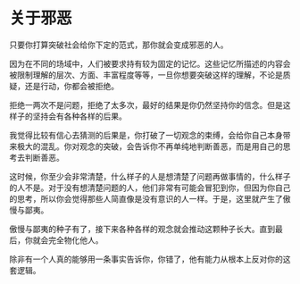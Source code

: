 # 关于邪恶

只要你打算突破社会给你下定的范式，那你就会变成邪恶的人。

因为在不同的场域中，人们被要求持有较为固定的记忆。这些记忆所描述的内容会被限制理解的层次、方面、丰富程度等等，一旦你想要突破这样的理解，不论是质疑，还是行动，你都会被拒绝。

拒绝一两次不是问题，拒绝了太多次，最好的结果是你仍然坚持你的信念。但是这样子的坚持会有各种各样的后果。

我觉得比较有信心去猜测的后果是，你打破了一切观念的束缚，会给你自己本身带来极大的混乱。你对观念的突破，会告诉你不再单纯地判断善恶，而是用自己的思考去判断善恶。

这时候，你至少会非常清楚，什么样子的人是想清楚了问题再做事情的，什么样子的人不是。对于没有想清楚问题的人，他们非常有可能会冒犯到你，但因为你自己的思考，所以你会觉得那些人简直像是没有意识的人一样。于是，这里就产生了傲慢与鄙夷。

傲慢与鄙夷的种子有了，接下来各种各样的观念就会推动这颗种子长大。直到最后，你就会完全物化他人。

除非有一个人真的能够用一条事实告诉你，你错了，他有能力从根本上反对你的这套逻辑。